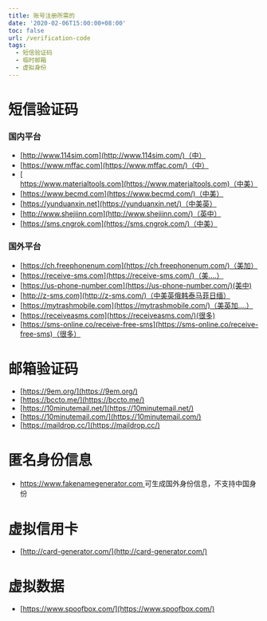 ```yaml
---
title: 账号注册所需的
date: '2020-02-06T15:00:00+08:00'
toc: false
url: /verification-code
tags:
  - 短信验证码
  - 临时邮箱
  - 虚拟身份
---
```


# 短信验证码

### 国内平台

- [http://www.114sim.com](http://www.114sim.com/)（中）
- [https://www.mffac.com](https://www.mffac.com/)（中）
- [https://www.materialtools.com](https://www.materialtools.com)（中美）
- [https://www.becmd.com](https://www.becmd.com/)（中美）
- [https://yunduanxin.net](https://yunduanxin.net/)（中美英）
- [http://www.shejiinn.com](http://www.shejiinn.com/)（英中）
- [https://sms.cngrok.com](https://sms.cngrok.com/)（中美）

### 国外平台

- [https://ch.freephonenum.com](https://ch.freephonenum.com/)（美加）
- [https://receive-sms.com](https://receive-sms.com/)（美....）
- [https://us-phone-number.com](https://us-phone-number.com/)(美中)
- [http://z-sms.com](http://z-sms.com/)（中美英俄韩泰马菲日缅）
- [https://mytrashmobile.com](https://mytrashmobile.com/)（美英加....）
- [https://receiveasms.com](https://receiveasms.com/)(很多)
- [https://sms-online.co/receive-free-sms](https://sms-online.co/receive-free-sms)（很多）



# 邮箱验证码

* [https://9em.org/](https://9em.org/)
* [https://bccto.me/](https://bccto.me/)
* [https://10minutemail.net/](https://10minutemail.net/)
* [https://10minutemail.com/](https://10minutemail.com/)
* [https://maildrop.cc/](https://maildrop.cc/)

# 匿名身份信息

* [https://www.fakenamegenerator.com ](https://www.fakenamegenerator.com/)可生成国外身份信息，不支持中国身份

# 虚拟信用卡

* [http://card-generator.com/](http://card-generator.com/)

# 虚拟数据

* [https://www.spoofbox.com/](https://www.spoofbox.com/)